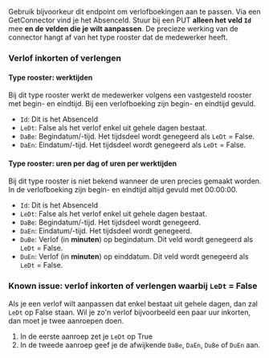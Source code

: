 Gebruik bijvoorkeur dit endpoint om verlofboekingen aan te passen. Via een GetConnector vind je het AbsenceId.
Stuur bij een PUT **alleen het veld `Id`** mee **en de velden die je wilt aanpassen**. De precieze werking van de connector hangt af van het type rooster dat de medewerker heeft.

### Verlof inkorten of verlengen

#### Type rooster: werktijden

Bij dit type rooster werkt de medewerker volgens een vastgesteld rooster met begin- en eindtijd. Bij een verlofboeking zijn begin- en eindtijd gevuld.

- `Id`: Dit is het AbsenceId 
- `LeDt`: False als het verlof enkel uit gehele dagen bestaat. 
- `DaBe`: Begindatum/-tijd. Het tijdsdeel wordt genegeerd als `LeDt` = False.
- `DaEn`: Eindatum/-tijd. Het tijdsdeel wordt genegeerd als `LeDt` = False.

#### Type rooster: uren per dag of uren per werktijden

Bij dit type rooster is niet bekend wanneer de uren precies gemaakt worden. In de verlofboeking zijn begin- en eindtijd altijd gevuld met 00:00:00.

- `Id`: Dit is het AbsenceId
- `LeDt`: False als het verlof enkel uit gehele dagen bestaat. 
- `DaBe`: Begindatum/-tijd. Het tijdsdeel wordt genegeerd.
- `DaEn`: Eindatum/-tijd. Het tijdsdeel wordt genegeerd.
- `DuBe`: Verlof (in **minuten**) op begindatum. Dit veld wordt genegeerd als `LeDt` = False.
- `DuEn`: Verlof (in **minuten**) op einddatum. Dit veld wordt genegeerd als `LeDt` = False.

### Known issue: verlof inkorten of verlengen waarbij `LeDt` = False

Als je een verlof wilt aanpassen dat enkel bestaat uit gehele dagen, dan zal `LeDt` op False staan. Wil je zo'n verlof bijvoorbeeld een paar uur inkorten, dan moet je twee aanroepen doen.

1. In de eerste aanroep zet je `LeDt` op True
2. In de tweede aanroep geef je de afwijkende `DaBe`, `DaEn`, `DuBe` of `DuEn` aan.